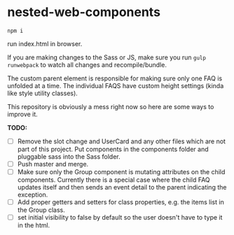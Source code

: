 # nested-web-components

`npm i`

run index.html in browser. 

If you are making changes to the Sass or JS, make sure you run `gulp runwebpack` to watch all changes and recompile/bundle.

The custom parent element is responsible for making sure only one FAQ is unfolded at a time. 
The individual FAQS have custom height settings (kinda like style utility classes).

This repository is obviously a mess right now so here are some ways to improve it. 

**TODO:**
- [ ] Remove the slot change and UserCard and any other files which are not part of this project. Put components in the components folder and pluggable sass into the Sass folder. 
- [ ] Push master and merge. 
- [ ] Make sure only the Group component is mutating attributes on the child components. Currently there is a special case where the child FAQ updates itself and then sends an event detail to the parent indicating the exception.  
- [ ] Add proper getters and setters for class properties, e.g. the items list in the Group class.  
- [ ] set initial visibility to false by default so the user doesn't have to type it in the html.
